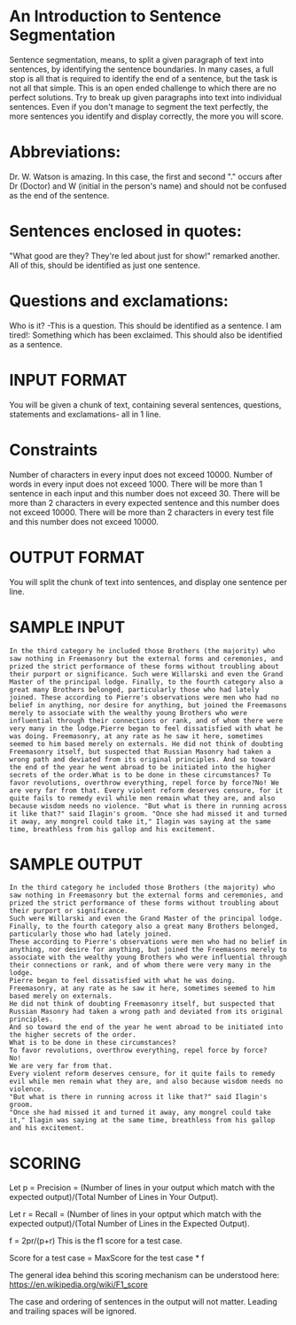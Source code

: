 # An Introduction to Sentence Segmentation

Sentence segmentation, means, to split a given paragraph of text into sentences, by identifying the sentence boundaries.
In many cases, a full stop is all that is required to identify the end of a sentence, but the task is not all that simple.
This is an open ended challenge to which there are no perfect solutions. 
Try to break up given paragraphs into text into individual sentences. 
Even if you don't manage to segment the text perfectly, 
the more sentences you identify and display correctly, the more you will score.

# Abbreviations: 
Dr. W. Watson is amazing. In this case, the first and second "." occurs after 
Dr (Doctor) and W (initial in the person's name) and should not be confused as the end of the sentence.

# Sentences enclosed in quotes: 
"What good are they? They're led about just for show!" remarked another. All of this, should be identified as just one sentence.

# Questions and exclamations: 
Who is it? -This is a question. This should be identified as a sentence. 
I am tired!: Something which has been exclaimed. This should also be identified as a sentence.

# INPUT FORMAT

You will be given a chunk of text, containing several sentences, questions, statements and exclamations- all in 1 line.

# Constraints

Number of characters in every input does not exceed 10000. 
Number of words in every input does not exceed 1000. There will be more than 1 sentence in each input and this number does not exceed 30. 
There will be more than 2 characters in every expected sentence and this number does not exceed 10000. There will be more than 2 characters in every test file and this number does not exceed 10000.

# OUTPUT FORMAT

You will split the chunk of text into sentences, and display one sentence per line.

# SAMPLE INPUT
```
In the third category he included those Brothers (the majority) who saw nothing in Freemasonry but the external forms and ceremonies, and prized the strict performance of these forms without troubling about their purport or significance. Such were Willarski and even the Grand Master of the principal lodge. Finally, to the fourth category also a great many Brothers belonged, particularly those who had lately joined. These according to Pierre's observations were men who had no belief in anything, nor desire for anything, but joined the Freemasons merely to associate with the wealthy young Brothers who were influential through their connections or rank, and of whom there were very many in the lodge.Pierre began to feel dissatisfied with what he was doing. Freemasonry, at any rate as he saw it here, sometimes seemed to him based merely on externals. He did not think of doubting Freemasonry itself, but suspected that Russian Masonry had taken a wrong path and deviated from its original principles. And so toward the end of the year he went abroad to be initiated into the higher secrets of the order.What is to be done in these circumstances? To favor revolutions, overthrow everything, repel force by force?No! We are very far from that. Every violent reform deserves censure, for it quite fails to remedy evil while men remain what they are, and also because wisdom needs no violence. "But what is there in running across it like that?" said Ilagin's groom. "Once she had missed it and turned it away, any mongrel could take it," Ilagin was saying at the same time, breathless from his gallop and his excitement. 
```

# SAMPLE OUTPUT
```
In the third category he included those Brothers (the majority) who saw nothing in Freemasonry but the external forms and ceremonies, and prized the strict performance of these forms without troubling about their purport or significance.
Such were Willarski and even the Grand Master of the principal lodge.
Finally, to the fourth category also a great many Brothers belonged, particularly those who had lately joined.
These according to Pierre's observations were men who had no belief in anything, nor desire for anything, but joined the Freemasons merely to associate with the wealthy young Brothers who were influential through their connections or rank, and of whom there were very many in the lodge.
Pierre began to feel dissatisfied with what he was doing.
Freemasonry, at any rate as he saw it here, sometimes seemed to him based merely on externals.
He did not think of doubting Freemasonry itself, but suspected that Russian Masonry had taken a wrong path and deviated from its original principles.
And so toward the end of the year he went abroad to be initiated into the higher secrets of the order.
What is to be done in these circumstances?
To favor revolutions, overthrow everything, repel force by force?
No!
We are very far from that.
Every violent reform deserves censure, for it quite fails to remedy evil while men remain what they are, and also because wisdom needs no violence.
"But what is there in running across it like that?" said Ilagin's groom.
"Once she had missed it and turned it away, any mongrel could take it," Ilagin was saying at the same time, breathless from his gallop and his excitement.
```

# SCORING

Let p = Precision = (Number of lines in your output which match with the expected output)/(Total Number of Lines in Your Output).

Let r = Recall = (Number of lines in your optput which match with the expected output)/(Total Number of Lines in the Expected Output).

f = 2pr/(p+r) This is the f1 score for a test case.

Score for a test case = MaxScore for the test case * f

The general idea behind this scoring mechanism can be understood here: https://en.wikipedia.org/wiki/F1_score

The case and ordering of sentences in the output will not matter. Leading and trailing spaces will be ignored.
